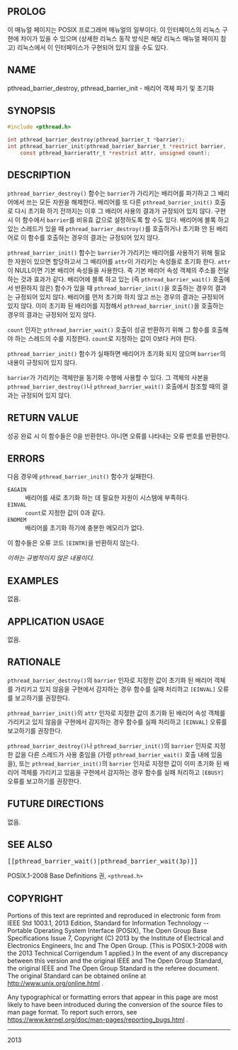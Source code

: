 ## PROLOG

이 매뉴얼 페이지는 POSIX 프로그래머 매뉴얼의 일부이다. 이 인터페이스의 리눅스 구현에 차이가 있을 수 있으며 (상세한 리눅스 동작 방식은 해당 리눅스 매뉴얼 페이지 참고) 리눅스에서 이 인터페이스가 구현되어 있지 않을 수도 있다.

## NAME

pthread_barrier_destroy, pthread_barrier_init - 배리어 객체 파기 및 초기화

## SYNOPSIS

```c
#include <pthread.h>

int pthread_barrier_destroy(pthread_barrier_t *barrier);
int pthread_barrier_init(pthread_barrier_barrier_t *restrict barrier,
    const pthread_barrierattr_t *restrict attr, unsigned count);
```

## DESCRIPTION

`pthread_barrier_destroy()` 함수는 `barrier`가 가리키는 배리어를 파기하고 그 배리어에서 쓰는 모든 자원을 해제한다. 배리어를 또 다른 `pthread_barrier_init()` 호출로 다시 초기화 하기 전까지는 이후 그 배리어 사용의 결과가 규정되어 있지 않다. 구현 시 이 함수에서 `barrier`를 비유효 값으로 설정하도록 할 수도 있다. 배리어에 블록 하고 있는 스레드가 있을 때 `pthread_barrier_destroy()`를 호출하거나 초기화 안 된 배리어로 이 함수를 호출하는 경우의 결과는 규정되어 있지 않다.

`pthread_barrier_init()` 함수는 `barrier`가 가리키는 배리어를 사용하기 위해 필요한 자원이 있으면 할당하고서 그 배리어를 `attr`이 가리키는 속성들로 초기화 한다. `attr`이 NULL이면 기본 배리어 속성들을 사용한다. 즉 기본 배리어 속성 객체의 주소를 전달하는 것과 효과가 같다. 배리어에 블록 하고 있는 (즉 `pthread_barrier_wait()` 호출에서 반환하지 않은) 함수가 있을 때 `pthread_barrier_init()`을 호출하는 경우의 결과는 규정되어 있지 않다. 배리어를 먼저 초기화 하지 않고 쓰는 경우의 결과는 규정되어 있지 않다. 이미 초기화 된 배리어를 지정해서 `pthread_barrier_init()`을 호출하는 경우의 결과는 규정되어 있지 않다.

`count` 인자는 `pthread_barrier_wait()` 호출이 성공 반환하기 위해 그 함수를 호출해야 하는 스레드의 수를 지정한다. `count`로 지정하는 값이 0보다 커야 한다.

`pthread_barrier_init()` 함수가 실패하면 배리어가 초기화 되지 않으며 `barrier`의 내용이 규정되어 있지 않다.

`barrier`가 가리키는 객체만을 동기화 수행에 사용할 수 있다. 그 객체의 사본을 `pthread_barrier_destroy()`나 `pthread_barrier_wait()` 호출에서 참조할 때의 결과는 규정되어 있지 않다.

## RETURN VALUE

성공 완료 시 이 함수들은 0을 반환한다. 아니면 오류를 나타내는 오류 번호를 반환한다.

## ERRORS

다음 경우에 `pthread_barrier_init()` 함수가 실패한다.

<dl>
<dt><code>EAGAIN</code></dt>
<dd>배리어를 새로 초기화 하는 데 필요한 자원이 시스템에 부족하다.</dd>
<dt><code>EINVAL</code></dt>
<dd><code>count</code>로 지정한 값이 0과 같다.</dd>
<dt><code>ENOMEM</code></dt>
<dd>배리어를 초기화 하기에 충분한 메모리가 없다.</dd>
</dl>

이 함수들은 오류 코드 `[EINTR]`을 반환하지 않는다.

<em>이하는 규범적이지 않은 내용이다.</em>

## EXAMPLES

없음.

## APPLICATION USAGE

없음.

## RATIONALE

`pthread_barrier_destroy()`의 `barrier` 인자로 지정한 값이 초기화 된 배리어 객체를 가리키고 있지 않음을 구현에서 감지하는 경우 함수를 실패 처리하고 `[EINVAL]` 오류를 보고하기를 권장한다.

`pthread_barrier_init()`의 `attr` 인자로 지정한 값이 초기화 된 배리어 속성 객체를 가리키고 있지 않음을 구현에서 감지하는 경우 함수를 실패 처리하고 `[EINVAL]` 오류를 보고하기를 권장한다.

`pthread_barrier_destroy()`나 `pthread_barrier_init()`의 `barrier` 인자로 지정한 값을 다른 스레드가 사용 중임을 (가령 `pthread_barrier_wait()` 호출 내에 있음을), 또는 `pthread_barrier_init()`의 `barrier` 인자로 지정한 값이 이미 초기화 된 배리어 객체를 가리키고 있음을 구현에서 감지하는 경우 함수를 실패 처리하고 `[EBUSY]` 오류를 보고하기를 권장한다.

## FUTURE DIRECTIONS

없음.

## SEE ALSO

<tt>[[pthread_barrier_wait()|pthread_barrier_wait(3p)]]</tt>

POSIX.1-2008 Base Definitions 권, `<pthread.h>`

## COPYRIGHT

Portions of this text are reprinted and reproduced in electronic form from IEEE Std 1003.1, 2013 Edition, Standard for Information Technology -- Portable Operating System Interface (POSIX), The Open Group Base Specifications Issue 7, Copyright (C) 2013 by the Institute of Electrical and Electronics Engineers, Inc and The Open Group. (This is POSIX.1-2008 with the 2013 Technical Corrigendum 1 applied.) In the event of any discrepancy between this version and the original IEEE and The Open Group Standard, the original IEEE and The Open Group Standard is the referee document. The original Standard can be obtained online at http://www.unix.org/online.html .

Any typographical or formatting errors that appear in this page are most likely to have been introduced during the conversion of the source files to man page format. To report such errors, see https://www.kernel.org/doc/man-pages/reporting_bugs.html .

----

2013

